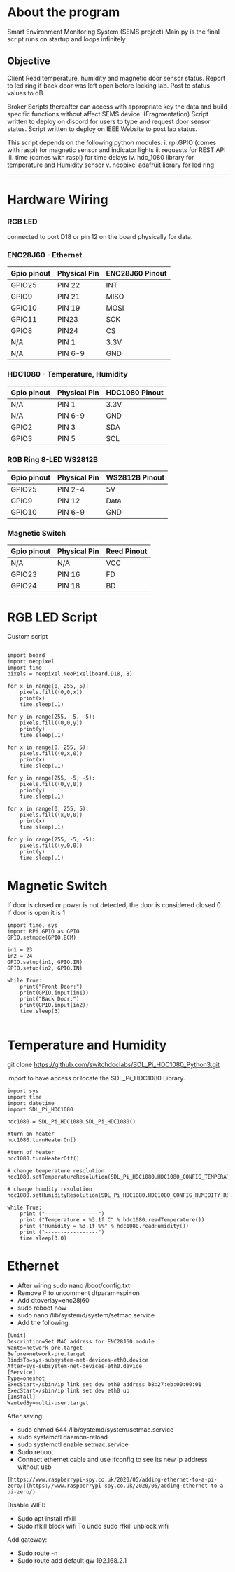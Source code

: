 # About the program

Smart Environment Monitoring System (SEMS project)
Main.py is the final script runs on startup and loops infinitely

## Objective

Client
Read temperature, humidity and magnetic door sensor status.
Report to led ring if back door was left open before locking lab.
Post to status values to dB.

Broker
Scripts thereafter can access with appropriate key the data and build specific functions without affect SEMS device. (Fragmentation)
	Script written to deploy on discord for users to type and request door sensor status.
	Script written to deploy on IEEE Website to post lab status.

This script depends on the following python modules:
i. rpi.GPIO (comes with raspi) for magnetic sensor and indicator lights
ii. requests  for REST API
iii. time (comes with raspi) for time delays
iv. hdc_1080 library for temperature and Humidity sensor
v. neopixel adafruit library for led ring

---

# Hardware Wiring

### RGB LED

connected to port D18 or pin 12 on the board physically for data.


### ENC28J60 - Ethernet

| Gpio pinout | Physical Pin | ENC28J60 Pinout |
|----|----| ----|
| GPIO25 | PIN 22| INT |
| GPIO9 | PIN 21 | MISO |
| GPIO10 | PIN 19 | MOSI |
| GPIO11 | PIN23 | SCK |
| GPIO8 | PIN24 | CS |
| N/A | PIN 1 | 3.3V |
| N/A | PIN 6-9 | GND |


### HDC1080 - Temperature, Humidity

| Gpio pinout | Physical Pin | HDC1080 Pinout |
|----|----| ----|
| N/A | PIN 1 | 3.3V |
| N/A | PIN 6-9 | GND |
| GPIO2 | PIN 3 | SDA |
| GPIO3 | PIN 5 | SCL |


### RGB Ring 8-LED WS2812B

| Gpio pinout | Physical Pin | WS2812B Pinout |
|----|----| ----|
| GPIO25 | PIN 2-4 | 5V |
| GPIO9 | PIN 12 | Data |
| GPIO10 | PIN 6-9 | GND |

### Magnetic Switch

| Gpio pinout | Physical Pin | Reed Pinout |
|----|----| ----|
| N/A | N/A | VCC |
| GPIO23 | PIN 16 | FD |
| GPIO24 | PIN 18 | BD |

# RGB LED Script

Custom script

```

import board
import neopixel
import time
pixels = neopixel.NeoPixel(board.D18, 8)

for x in range(0, 255, 5):
	pixels.fill((0,0,x))
	print(x)
	time.sleep(.1)

for y in range(255, -5, -5):
	pixels.fill((0,0,y))
	print(y)
	time.sleep(.1)

for x in range(0, 255, 5):
	pixels.fill((0,x,0))
	print(x)
	time.sleep(.1)

for y in range(255, -5, -5):
	pixels.fill((0,y,0))
	print(y)
	time.sleep(.1)

for x in range(0, 255, 5):
	pixels.fill((x,0,0))
	print(x)
	time.sleep(.1)

for y in range(255, -5, -5):
	pixels.fill((y,0,0))
	print(y)
	time.sleep(.1)

```

# Magnetic Switch

If door is closed or power is not detected, the door is considered closed 0.
If door is open it is 1

```
import time, sys
import RPi.GPIO as GPIO
GPIO.setmode(GPIO.BCM)

in1 = 23
in2 = 24
GPIO.setup(in1, GPIO.IN)
GPIO.setuo(in2, GPIO.IN)

while True:
	print("Front Door:")
	print(GPIO.input(in1))
	print("Back Door:")
	print(GPIO.input(in2))
	time.sleep(3)
	
```

# Temperature and Humidity

git clone https://github.com/switchdoclabs/SDL_Pi_HDC1080_Python3.git 

import to have access or locate the SDL_Pi_HDC1080 Library.


```
import sys
import time
import datetime
import SDL_Pi_HDC1080

hdc1080 = SDL_Pi_HDC1080.SDL_Pi_HDC1080()

#turn on heater
hdc1080.turnHeaterOn()

#turn of heater
hdc1080.turnHeaterOff()

# change temperature resolution
hdc1080.setTemperatureResolution(SDL_Pi_HDC1080.HDC1080_CONFIG_TEMPERATURE_RESOLUTION_14BIT)

# change humdity resolution
hdc1080.setHumidityResolution(SDL_Pi_HDC1080.HDC1080_CONFIG_HUMIDITY_RESOLUTION_14BIT)

while True:
	print ("-----------------")
	print ("Temperature = %3.1f C" % hdc1080.readTemperature())
	print ("Humidity = %3.1f %%" % hdc1080.readHumidity())
	print ("-----------------")
	time.sleep(3.0)
```

# Ethernet
- After wiring sudo nano /boot/config.txt
- Remove # to uncomment dtparam=spi=on
- Add dtoverlay=enc28j60
- sudo reboot now
- sudo nano /lib/systemd/system/setmac.service
- Add the following

```
[Unit]
Description=Set MAC address for ENC28J60 module
Wants=network-pre.target
Before=network-pre.target
BindsTo=sys-subsystem-net-devices-eth0.device
After=sys-subsystem-net-devices-eth0.device
[Service]
Type=oneshot
ExecStart=/sbin/ip link set dev eth0 address b8:27:eb:00:00:01
ExecStart=/sbin/ip link set dev eth0 up
[Install]
WantedBy=multi-user.target
```
  

After saving:

- sudo chmod 644 /lib/systemd/system/setmac.service
- sudo systemctl daemon-reload
- sudo systemctl enable setmac.service
- Sudo reboot
- Connect ethernet cable and use ifconfig to see its new ip address without usb

```
[https://www.raspberrypi-spy.co.uk/2020/05/adding-ethernet-to-a-pi-zero/](https://www.raspberrypi-spy.co.uk/2020/05/adding-ethernet-to-a-pi-zero/)
```
  

Disable WIFI:

- Sudo apt install rfkill
- Sudo rfkill block wifi
To undo sudo rfkill unblock wifi

Add gateway:

- Sudo route -n
- Sudo route add default gw 192.168.2.1
